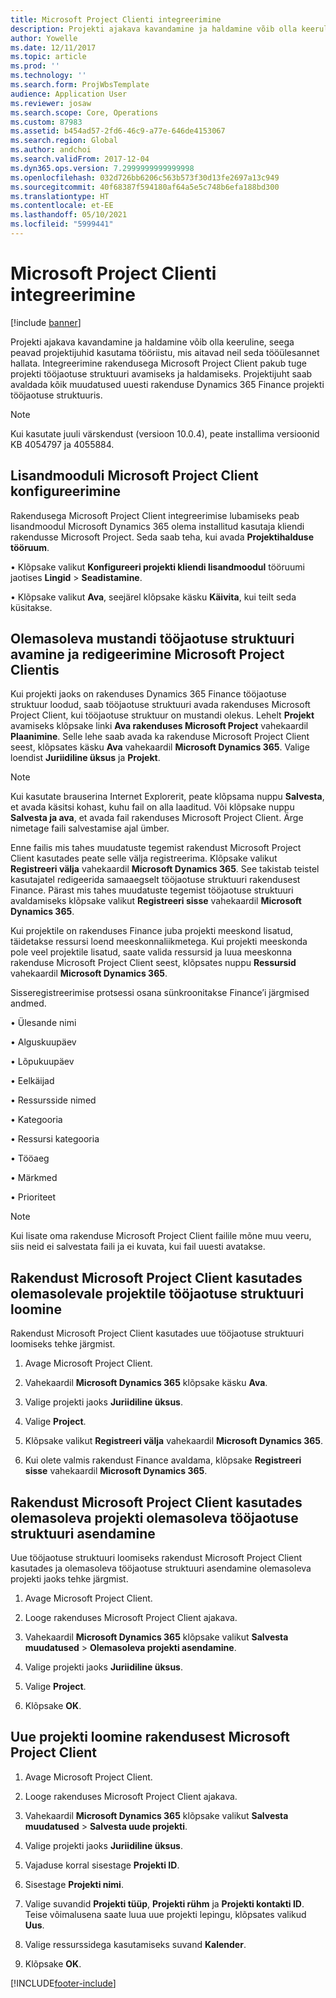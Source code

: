 ```yaml
---
title: Microsoft Project Clienti integreerimine
description: Projekti ajakava kavandamine ja haldamine võib olla keeruline, seega peavad projektijuhid kasutama tööriistu, mis aitavad neil seda tööülesannet hallata. Integreerimine rakendusega Microsoft Project Client pakub tuge projekti tööjaotuse struktuuri avamiseks ja haldamiseks.
author: Yowelle
ms.date: 12/11/2017
ms.topic: article
ms.prod: ''
ms.technology: ''
ms.search.form: ProjWbsTemplate
audience: Application User
ms.reviewer: josaw
ms.search.scope: Core, Operations
ms.custom: 87983
ms.assetid: b454ad57-2fd6-46c9-a77e-646de4153067
ms.search.region: Global
ms.author: andchoi
ms.search.validFrom: 2017-12-04
ms.dyn365.ops.version: 7.2999999999999998
ms.openlocfilehash: 032d726bb6206c563b573f30d13fe2697a13c949
ms.sourcegitcommit: 40f68387f594180af64a5e5c748b6efa188bd300
ms.translationtype: HT
ms.contentlocale: et-EE
ms.lasthandoff: 05/10/2021
ms.locfileid: "5999441"
---
```

# <a name="microsoft-project-client-integration"></a>Microsoft Project Clienti integreerimine

[!include [banner](../includes/banner.md)]

Projekti ajakava kavandamine ja haldamine võib olla keeruline, seega peavad projektijuhid kasutama tööriistu, mis aitavad neil seda tööülesannet hallata. Integreerimine rakendusega Microsoft Project Client pakub tuge projekti tööjaotuse struktuuri avamiseks ja haldamiseks. Projektijuht saab avaldada kõik muudatused uuesti rakenduse Dynamics 365 Finance projekti tööjaotuse struktuuris.

> [!NOTE]
> Kui kasutate juuli värskendust (versioon 10.0.4), peate installima versioonid KB 4054797 ja 4055884.

## <a name="configure-the-microsoft-project-client-add-in"></a>Lisandmooduli Microsoft Project Client konfigureerimine
Rakendusega Microsoft Project Client integreerimise lubamiseks peab lisandmoodul Microsoft Dynamics 365 olema installitud kasutaja kliendi rakendusse Microsoft Project. Seda saab teha, kui avada **Projektihalduse tööruum**.

•   Klõpsake valikut **Konfigureeri projekti kliendi lisandmoodul** tööruumi jaotises **Lingid** > **Seadistamine**.

•   Klõpsake valikut **Ava**, seejärel klõpsake käsku **Käivita**, kui teilt seda küsitakse.

## <a name="open-and-edit-an-existing-draft-work-breakdown-structure-in-microsoft-project-client"></a>Olemasoleva mustandi tööjaotuse struktuuri avamine ja redigeerimine Microsoft Project Clientis
Kui projekti jaoks on rakenduses Dynamics 365 Finance tööjaotuse struktuur loodud, saab tööjaotuse struktuuri avada rakenduses Microsoft Project Client, kui tööjaotuse struktuur on mustandi olekus. Lehelt **Projekt** avamiseks klõpsake linki **Ava rakenduses Microsoft Project** vahekaardil **Plaanimine**. Selle lehe saab avada ka rakenduse Microsoft Project Client seest, klõpsates käsku **Ava** vahekaardil **Microsoft Dynamics 365**. Valige loendist **Juriidiline üksus** ja **Projekt**.

> [!NOTE]
> Kui kasutate brauserina Internet Explorerit, peate klõpsama nuppu **Salvesta**, et avada käsitsi kohast, kuhu fail on alla laaditud. Või klõpsake nuppu **Salvesta ja ava**, et avada fail rakenduses Microsoft Project Client. Ärge nimetage faili salvestamise ajal ümber.

Enne failis mis tahes muudatuste tegemist rakendust Microsoft Project Client kasutades peate selle välja registreerima. Klõpsake valikut **Registreeri välja** vahekaardil **Microsoft Dynamics 365**. See takistab teistel kasutajatel redigeerida samaaegselt tööjaotuse struktuuri rakendusest Finance. Pärast mis tahes muudatuste tegemist tööjaotuse struktuuri avaldamiseks klõpsake valikut **Registreeri sisse** vahekaardil **Microsoft Dynamics 365**.

Kui projektile on rakenduses Finance juba projekti meeskond lisatud, täidetakse ressursi loend meeskonnaliikmetega. Kui projekti meeskonda pole veel projektile lisatud, saate valida ressursid ja luua meeskonna rakenduse Microsoft Project Client seest, klõpsates nuppu **Ressursid** vahekaardil **Microsoft Dynamics 365**. 

Sisseregistreerimise protsessi osana sünkroonitakse Finance’i järgmised andmed.

•   Ülesande nimi

•   Alguskuupäev

•   Lõpukuupäev

•   Eelkäijad

•   Ressursside nimed

•   Kategooria

•   Ressursi kategooria

•   Tööaeg

•   Märkmed

•   Prioriteet

> [!NOTE]
> Kui lisate oma rakenduse Microsoft Project Client failile mõne muu veeru, siis neid ei salvestata faili ja ei kuvata, kui fail uuesti avatakse.

## <a name="create-the-work-breakdown-structure-for-an-existing-project-using-microsoft-project-client"></a>Rakendust Microsoft Project Client kasutades olemasolevale projektile tööjaotuse struktuuri loomine
Rakendust Microsoft Project Client kasutades uue tööjaotuse struktuuri loomiseks tehke järgmist.


1.  Avage Microsoft Project Client.

2.  Vahekaardil **Microsoft Dynamics 365** klõpsake käsku **Ava**.

3.  Valige projekti jaoks **Juriidiline üksus**.

4.  Valige **Project**.

5.  Klõpsake valikut **Registreeri välja** vahekaardil **Microsoft Dynamics 365**.

6.  Kui olete valmis rakendust Finance avaldama, klõpsake **Registreeri sisse** vahekaardil **Microsoft Dynamics 365**.

## <a name="replace-the-existing-work-breakdown-structure-for-an-existing-project-using-microsoft-project-client"></a>Rakendust Microsoft Project Client kasutades olemasoleva projekti olemasoleva tööjaotuse struktuuri asendamine
Uue tööjaotuse struktuuri loomiseks rakendust Microsoft Project Client kasutades ja olemasoleva tööjaotuse struktuuri asendamine olemasoleva projekti jaoks tehke järgmist.

1.  Avage Microsoft Project Client.

2.  Looge rakenduses Microsoft Project Client ajakava.

3.  Vahekaardil **Microsoft Dynamics 365** klõpsake valikut **Salvesta muudatused** > **Olemasoleva projekti asendamine**.

4.  Valige projekti jaoks **Juriidiline üksus**.

5.  Valige **Project**.

6.  Klõpsake **OK**.

## <a name="create-a-new-project-from-within-microsoft-project-client"></a>Uue projekti loomine rakendusest Microsoft Project Client


1.  Avage Microsoft Project Client.

2.  Looge rakenduses Microsoft Project Client ajakava.

3.  Vahekaardil **Microsoft Dynamics 365** klõpsake valikut **Salvesta muudatused** > **Salvesta uude projekti**.

4.  Valige projekti jaoks **Juriidiline üksus**.

5.  Vajaduse korral sisestage **Projekti ID**.

6.  Sisestage **Projekti nimi**.

7.  Valige suvandid **Projekti tüüp**, **Projekti rühm** ja **Projekti kontakti ID**. Teise võimalusena saate luua uue projekti lepingu, klõpsates valikud **Uus**.

8.  Valige ressurssidega kasutamiseks suvand **Kalender**.

11. Klõpsake **OK**.


[!INCLUDE[footer-include](../includes/footer-banner.md)]